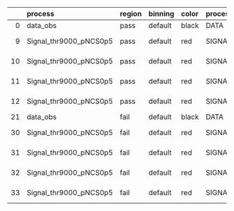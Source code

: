 |    | process                | region   | binning   | color   | process_type   |   scale | variation   | source_filename                                                        | source_histname    | alias                  | title            |   combine_idx |     lnN |   shapes | syst_type   | direction   | variation_alias   |
|---:|:-----------------------|:---------|:----------|:--------|:---------------|--------:|:------------|:-----------------------------------------------------------------------|:-------------------|:-----------------------|:-----------------|--------------:|--------:|---------:|:------------|:------------|:------------------|
|  0 | data_obs               | pass     | default   | black   | DATA           |       1 | nominal     | ./histograms_for_2DAlphabet_v20//Sphaleron_Data.root                   | hpass              | Data                   | Data             |           nan | nan     |      nan | nan         | nan         | nan               |
|  9 | Signal_thr9000_pNCS0p5 | pass     | default   | red     | SIGNAL         |       1 | lumi        | ./histograms_for_2DAlphabet_v20//Sphaleron_Signal_thr9000_pNCS0p5.root | hpass              | Signal_thr9000_pNCS0p5 | Sphaleron signal |           nan |   1.016 |      nan | lnN         | nan         | nan               |
| 10 | Signal_thr9000_pNCS0p5 | pass     | default   | red     | SIGNAL         |       1 | SVM         | ./histograms_for_2DAlphabet_v20//Sphaleron_Signal_thr9000_pNCS0p5.root | hpass_SVMsyst_up   | Signal_thr9000_pNCS0p5 | Sphaleron signal |           nan | nan     |        1 | shapes      | Up          | SVMsyst           |
| 11 | Signal_thr9000_pNCS0p5 | pass     | default   | red     | SIGNAL         |       1 | SVM         | ./histograms_for_2DAlphabet_v20//Sphaleron_Signal_thr9000_pNCS0p5.root | hpass_SVMsyst_down | Signal_thr9000_pNCS0p5 | Sphaleron signal |           nan | nan     |        1 | shapes      | Down        | SVMsyst           |
| 12 | Signal_thr9000_pNCS0p5 | pass     | default   | red     | SIGNAL         |       1 | nominal     | ./histograms_for_2DAlphabet_v20//Sphaleron_Signal_thr9000_pNCS0p5.root | hpass              | Signal_thr9000_pNCS0p5 | Sphaleron signal |           nan | nan     |      nan | nan         | nan         | nan               |
| 21 | data_obs               | fail     | default   | black   | DATA           |       1 | nominal     | ./histograms_for_2DAlphabet_v20//Sphaleron_Data.root                   | hfail              | Data                   | Data             |           nan | nan     |      nan | nan         | nan         | nan               |
| 30 | Signal_thr9000_pNCS0p5 | fail     | default   | red     | SIGNAL         |       1 | lumi        | ./histograms_for_2DAlphabet_v20//Sphaleron_Signal_thr9000_pNCS0p5.root | hfail              | Signal_thr9000_pNCS0p5 | Sphaleron signal |           nan |   1.016 |      nan | lnN         | nan         | nan               |
| 31 | Signal_thr9000_pNCS0p5 | fail     | default   | red     | SIGNAL         |       1 | SVM         | ./histograms_for_2DAlphabet_v20//Sphaleron_Signal_thr9000_pNCS0p5.root | hfail_SVMsyst_up   | Signal_thr9000_pNCS0p5 | Sphaleron signal |           nan | nan     |        1 | shapes      | Up          | SVMsyst           |
| 32 | Signal_thr9000_pNCS0p5 | fail     | default   | red     | SIGNAL         |       1 | SVM         | ./histograms_for_2DAlphabet_v20//Sphaleron_Signal_thr9000_pNCS0p5.root | hfail_SVMsyst_down | Signal_thr9000_pNCS0p5 | Sphaleron signal |           nan | nan     |        1 | shapes      | Down        | SVMsyst           |
| 33 | Signal_thr9000_pNCS0p5 | fail     | default   | red     | SIGNAL         |       1 | nominal     | ./histograms_for_2DAlphabet_v20//Sphaleron_Signal_thr9000_pNCS0p5.root | hfail              | Signal_thr9000_pNCS0p5 | Sphaleron signal |           nan | nan     |      nan | nan         | nan         | nan               |